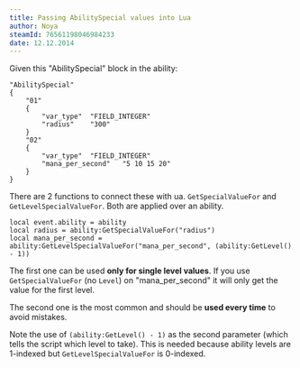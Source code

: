 ```yaml
---
title: Passing AbilitySpecial values into Lua
author: Noya
steamId: 76561198046984233
date: 12.12.2014
---
```


Given this "AbilitySpecial" block in the ability:

    "AbilitySpecial"
    {
        "01"
        {
            "var_type"	"FIELD_INTEGER"
            "radius"	"300"
        }
        "02"
        {
            "var_type"	"FIELD_INTEGER"
            "mana_per_second"	"5 10 15 20"
        }
    }

There are 2 functions to connect these with ua. `GetSpecialValueFor` and `GetLevelSpecialValueFor`. Both are applied over an ability.

    local event.ability = ability
    local radius = ability:GetSpecialValueFor("radius") 
    local mana_per_second = ability:GetLevelSpecialValueFor("mana_per_second", (ability:GetLevel() - 1))

The first one can be used **only for single level values**. If you use `GetSpecialValueFor` (no `Level`) on "mana_per_second" it will only get the value for the first level.

The second one is the most common and should be **used every time** to avoid mistakes. 

Note the use of `(ability:GetLevel() - 1)` as the second parameter (which tells the script which level to take). This is needed because ability levels are 1-indexed but `GetLevelSpecialValueFor` is 0-indexed.


